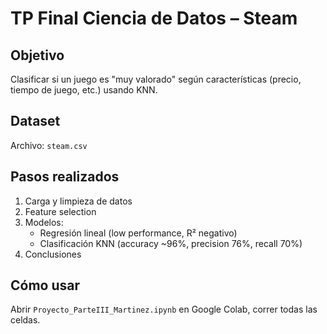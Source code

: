 # TP Final Ciencia de Datos – Steam

## Objetivo
Clasificar si un juego es "muy valorado" según características (precio, tiempo de juego, etc.) usando KNN.

## Dataset
Archivo: `steam.csv`

## Pasos realizados
1. Carga y limpieza de datos
2. Feature selection
3. Modelos:
    - Regresión lineal (low performance, R² negativo)
    - Clasificación KNN (accuracy ~96%, precision 76%, recall 70%)
4. Conclusiones

## Cómo usar
Abrir `Proyecto_ParteIII_Martinez.ipynb` en Google Colab, correr todas las celdas.
